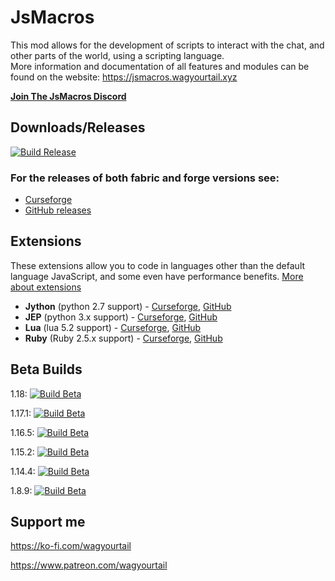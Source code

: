 # JsMacros

This mod allows for the development of scripts to interact with the chat, and other parts of the world, using a scripting language.  
More information and documentation of all features and modules can be found on the website: <https://jsmacros.wagyourtail.xyz>

[**Join The JsMacros Discord**](https://discord.gg/P6W58J8)

## Downloads/Releases 

[![Build Release](https://github.com/wagyourtail/JsMacros/actions/workflows/release.yml/badge.svg)](https://github.com/wagyourtail/JsMacros/actions/workflows/release.yml)

### For the releases of both fabric and forge versions see:

* [Curseforge](https://www.curseforge.com/minecraft/mc-mods/jsmacros)
* [GitHub releases](https://github.com/wagyourtail/JsMacros/releases)

## Extensions

These extensions allow you to code in languages other than the default language JavaScript, and some even have performance benefits. [More about extensions](https://jsmacros.wagyourtail.xyz/?/extensions.html)

* **Jython** (python 2.7 support) - [Curseforge](https://www.curseforge.com/minecraft/mc-mods/jsmacros-jython), [GitHub](https://github.com/wagyourtail/JsMacros-Jython)
* **JEP** (python 3.x support) - [Curseforge](https://www.curseforge.com/minecraft/mc-mods/jsmacros-jep), [GitHub](https://github.com/wagyourtail/JsMacros-JEP)
* **Lua** (lua 5.2 support) - [Curseforge](https://www.curseforge.com/minecraft/mc-mods/jsmacros-lua), [GitHub](https://github.com/wagyourtail/JsMacros-Lua)
* **Ruby** (Ruby 2.5.x support) - [Curseforge](https://www.curseforge.com/minecraft/mc-mods/jsmacros-ruby), [GitHub](https://github.com/wagyourtail/JsMacros-Ruby)

## Beta Builds
1.18: [![Build Beta](https://github.com/wagyourtail/JsMacros/actions/workflows/betabuild.yml/badge.svg?branch=main-1.18)](https://github.com/wagyourtail/JsMacros/actions?query=branch%3Amain-1.18)

1.17.1: [![Build Beta](https://github.com/wagyourtail/JsMacros/actions/workflows/betabuild.yml/badge.svg?branch=backport-1.17.1)](https://github.com/wagyourtail/JsMacros/actions?query=branch%3Abackport-1.17.1)

1.16.5: [![Build Beta](https://github.com/wagyourtail/JsMacros/actions/workflows/betabuild.yml/badge.svg?branch=backport-1.16.5)](https://github.com/wagyourtail/JsMacros/actions?query=branch%3Abackport-1.16.5)

1.15.2: [![Build Beta](https://github.com/wagyourtail/JsMacros/actions/workflows/betabuild.yml/badge.svg?branch=backport-1.15.2)](https://github.com/wagyourtail/JsMacros/actions?query=branch%3Abackport-1.15.2)

1.14.4: [![Build Beta](https://github.com/wagyourtail/JsMacros/actions/workflows/betabuild.yml/badge.svg?branch=backport-1.14.4)](https://github.com/wagyourtail/JsMacros/actions?query=branch%3Abackport-1.14.4)

1.8.9: [![Build Beta](https://github.com/wagyourtail/JsMacros/actions/workflows/betabuild.yml/badge.svg?branch=backport-1.8.9)](https://github.com/wagyourtail/JsMacros/actions?query=branch%3Abackport-1.8.9)

## Support me

<https://ko-fi.com/wagyourtail>

<https://www.patreon.com/wagyourtail>
